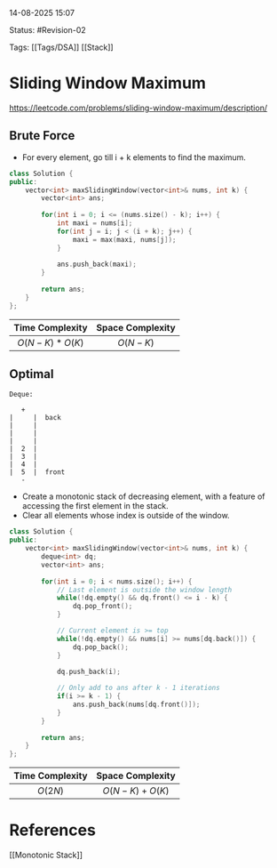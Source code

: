 14-08-2025  15:07

Status: #Revision-02 

Tags: [[Tags/DSA]] [[Stack]]

# Sliding Window Maximum

https://leetcode.com/problems/sliding-window-maximum/description/

## Brute Force

- For every element, go till i + k elements to find the maximum.

```cpp
class Solution {
public:
    vector<int> maxSlidingWindow(vector<int>& nums, int k) {
        vector<int> ans;
		
        for(int i = 0; i <= (nums.size() - k); i++) {
            int maxi = nums[i];
            for(int j = i; j < (i + k); j++) {
                maxi = max(maxi, nums[j]);
            }
			
            ans.push_back(maxi);
        }
        
        return ans;
    }
};
```

| **Time Complexity** | **Space Complexity** |
| :-----------------: | :------------------: |
|  $O(N - K) * O(K)$  |      $O(N - K)$      |


## Optimal

```
Deque:

   +
|     |  back
|     |
|     |
|     |
|  2  |
|  3  |
|  4  |
|  5  |  front
   -
```

- Create a monotonic stack of decreasing element, with a feature of accessing the first element in the stack.
- Clear all elements whose index is outside of the window.
```cpp
class Solution {
public:
    vector<int> maxSlidingWindow(vector<int>& nums, int k) {
        deque<int> dq;
        vector<int> ans;
		
        for(int i = 0; i < nums.size(); i++) {
			// Last element is outside the window length
            while(!dq.empty() && dq.front() <= i - k) {
                dq.pop_front();
            }

			// Current element is >= top
            while(!dq.empty() && nums[i] >= nums[dq.back()]) {
                dq.pop_back();
            }
			
            dq.push_back(i);

			// Only add to ans after k - 1 iterations
            if(i >= k - 1) {
                ans.push_back(nums[dq.front()]);
            }
        }
		
        return ans;
    }
};
```

| **Time Complexity** | **Space Complexity** |
| :-----------------: | :------------------: |
|       $O(2N)$       |  $O(N - K) + O(K)$   |





# References

[[Monotonic Stack]]